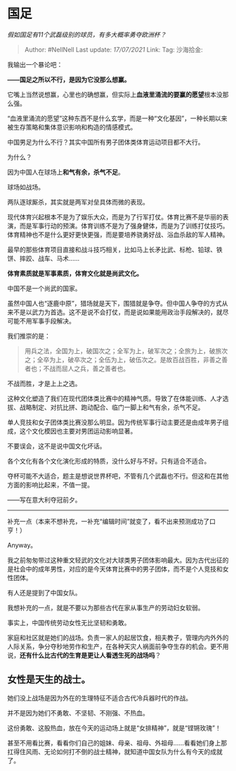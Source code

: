 # 国足

*假如国足有11个武磊级别的球员，有多大概率勇夺欧洲杯？*

> Author: #NellNell
> Last update: *17/07/2021*
> Link:
> Tag:
> 沙海拾金:

我输出一个暴论吧：

**——国足之所以不行，是因为它没那么想赢。**

它嘴上当然说想赢，心里也的确想赢，但实际上**血液里涌流的要赢的愿望**根本没那么强。

“血液里涌流的愿望”这种东西不是什么玄学，而是一种“文化基因”，一种长期以来被生存策略和集体意识影响和构造的情感模式。

中国男足为什么不行？其实中国所有男子团体类体育运动项目都不大行。

为什么？

因为中国人在球场上**和气有余，杀气不足**。

球场如战场。

两队逐球厮杀，其实就是两军对垒具体而微的表现。

现代体育兴起根本不是为了娱乐大众，而是为了行军打仗。体育比赛不是华丽的表演，而是军事行动的预演。体育训练不是为了强身健体，而是为了训练打仗技巧。体育精神也不是什么更好更快更强，而是要培养骁勇好战、浴血杀敌的军人精神。

最早的那些体育项目直接和战斗技巧相关，比如马上长矛比武、标枪、铅球、铁饼、摔跤、战车、马术……

**体育素质就是军事素质，体育文化就是尚武文化。**

中国不是一个尚武的国家。

虽然中国人也“逐鹿中原”，猎场就是天下，围猎就是争夺。但中国人争夺的方式从来不是以武力为首选。这不是说不会打仗，而是说如果能用政治手段解决的，就尽可能不用军事手段解决。

我们推崇的是：

> 用兵之法，全国为上，破国次之；全军为上，破军次之；全旅为上，破旅次之；全卒为上，破卒次之；全伍为上，破伍次之。是故百战百胜，非善之善者也；不战而屈人之兵，善之善者也。

不战而胜，才是上上之选。

这种文化塑造了我们在现代团体类比赛中的精神气质。导致了在体能训练、人才选拔、战略制定、对抗比拼、跑动配合、临门一脚上和气有余，杀气不足。

单人竞技和女子团体类比赛没那么明显。因为传统军事行动主要还是由成年男子组成，这个文化模因也主要对男团运动影响显著。

不要误会，这不是说中国文化坏话。

各个文化有各个文化演化形成的特质，没什么好与不好。只有适合不适合。

夺杯可能不大适合，题主是想说世界杯吧，不管有几个武磊也不行。但这和在其他方面的影响比起来，不值一提。

——写在意大利夺冠前夕。

---

补充一点（本来不想补充，一补充“编辑时间”就变了，看不出来预测成功了口亨！）

Anyway。

我之前匆匆带过这种重文轻武的文化对大球类男子团体影响最大。因为古代出征的是社会中的成年男性，对应的是今天体育比赛中的男子团体，而不是个人竞技和女性团体。

有人还是提到了中国女队。

我想补充的一点，就是不要以为那些古代在家从事生产的劳动妇女软弱。

事实上，中国传统劳动女性无比坚韧和勇敢。

家庭和社区就是她们的战场。负责一家人的起居饮食，相夫教子，管理内内外外的人际关系，争分夺秒地劳作和生产，在各种天灾人祸面前争夺生存的机会。更不用说，**还有什么比古代的生育是更让人看透生死的战场吗**？

## **女性是天生的战士。**

她们没上战场是因为外在的生理特征不适合古代冷兵器时代的作战。

并不是因为她们不勇敢、不坚韧、不刚强、不热血。

这份勇敢、这股热血，放在今天的运动场上就是“女排精神”，就是“铿锵玫瑰”！

甚至不用看比赛，看看你们自己的姐妹、母亲、祖母、外祖母……看看她们身上那扛得住风雨、无论如何打不倒的战士精神，就知道中国女队为什么有今天的成就了。
